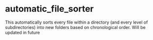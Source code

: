 # automatic_file_sorter
This automatically sorts every file within a directory (and every level of subdirectories) into new folders based on chronological order. Will be updated in future
